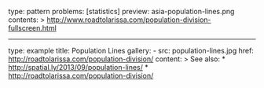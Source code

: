 type: pattern
problems: [statistics]
preview: asia-population-lines.png
contents: >
    http://www.roadtolarissa.com/population-division-fullscreen.html
   

---
type: example
title: Population Lines
gallery:
    - src: population-lines.jpg
      href: http://roadtolarissa.com/population-division/
content: >
    See also:
     * http://spatial.ly/2013/09/population-lines/
     * http://roadtolarissa.com/population-division/